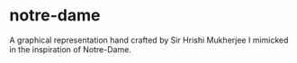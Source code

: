 # notre-dame
A graphical representation hand crafted by Sir Hrishi Mukherjee I mimicked in the inspiration of Notre-Dame.
